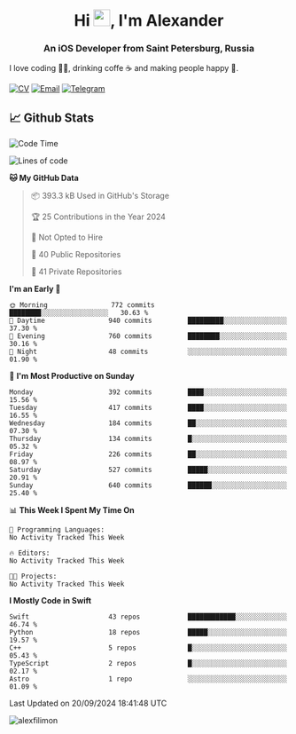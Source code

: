 <h1 align="center">Hi <img src="https://raw.githubusercontent.com/MartinHeinz/MartinHeinz/master/wave.gif" width="30px">, I'm Alexander</h1>
<h3 align="center">An iOS Developer from Saint Petersburg, Russia</h3>

I love coding 👨‍💻, drinking coffe ☕️ and making people happy 🎊.

[![CV](https://img.shields.io/badge/CV-Александр%20Филимонов-14b420)](./resources/CV_Aleksandr_Filimonov_iOS_November_2023.pdf)
[![Email](https://img.shields.io/badge/Email-as.filimonov@mail.ru-f39f37)](mailto:as.filimonov@mail.ru)
[![Telegram](https://img.shields.io/badge/Telegram-alexfilimon-1686b1)](https://t.me/alexfilimon)

## 📈 Github Stats

<!--START_SECTION:waka-->
![Code Time](http://img.shields.io/badge/Code%20Time-0%20secs-blue)

![Lines of code](https://img.shields.io/badge/From%20Hello%20World%20I%27ve%20Written-1.5%20million%20lines%20of%20code-blue)

**🐱 My GitHub Data** 

> 📦 393.3 kB Used in GitHub's Storage 
 > 
> 🏆 25 Contributions in the Year 2024
 > 
> 🚫 Not Opted to Hire
 > 
> 📜 40 Public Repositories 
 > 
> 🔑 41 Private Repositories 
 > 
**I'm an Early 🐤** 

```text
🌞 Morning                772 commits         ████████░░░░░░░░░░░░░░░░░   30.63 % 
🌆 Daytime                940 commits         █████████░░░░░░░░░░░░░░░░   37.30 % 
🌃 Evening                760 commits         ████████░░░░░░░░░░░░░░░░░   30.16 % 
🌙 Night                  48 commits          ░░░░░░░░░░░░░░░░░░░░░░░░░   01.90 % 
```
📅 **I'm Most Productive on Sunday** 

```text
Monday                   392 commits         ████░░░░░░░░░░░░░░░░░░░░░   15.56 % 
Tuesday                  417 commits         ████░░░░░░░░░░░░░░░░░░░░░   16.55 % 
Wednesday                184 commits         ██░░░░░░░░░░░░░░░░░░░░░░░   07.30 % 
Thursday                 134 commits         █░░░░░░░░░░░░░░░░░░░░░░░░   05.32 % 
Friday                   226 commits         ██░░░░░░░░░░░░░░░░░░░░░░░   08.97 % 
Saturday                 527 commits         █████░░░░░░░░░░░░░░░░░░░░   20.91 % 
Sunday                   640 commits         ██████░░░░░░░░░░░░░░░░░░░   25.40 % 
```


📊 **This Week I Spent My Time On** 

```text
💬 Programming Languages: 
No Activity Tracked This Week

🔥 Editors: 
No Activity Tracked This Week

🐱‍💻 Projects: 
No Activity Tracked This Week
```

**I Mostly Code in Swift** 

```text
Swift                    43 repos            ████████████░░░░░░░░░░░░░   46.74 % 
Python                   18 repos            █████░░░░░░░░░░░░░░░░░░░░   19.57 % 
C++                      5 repos             █░░░░░░░░░░░░░░░░░░░░░░░░   05.43 % 
TypeScript               2 repos             █░░░░░░░░░░░░░░░░░░░░░░░░   02.17 % 
Astro                    1 repo              ░░░░░░░░░░░░░░░░░░░░░░░░░   01.09 % 
```




 Last Updated on 20/09/2024 18:41:48 UTC
<!--END_SECTION:waka-->

<img align="center" src="https://github-readme-stats.vercel.app/api?username=alexfilimon&show_icons=true" alt="alexfilimon" />
